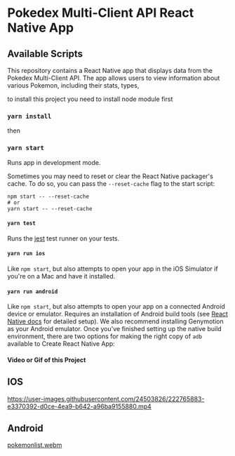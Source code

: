 # Pokedex Multi-Client API React Native App

## Available Scripts

This repository contains a React Native app that displays data from the Pokedex Multi-Client API. The app allows users to view information about various Pokemon, including their stats, types, 

to install this project you need to install node module first
### `yarn install`

then

### `yarn start`

Runs app in development mode.

Sometimes you may need to reset or clear the React Native packager's cache. To do so, you can pass the `--reset-cache` flag to the start script:

```
npm start -- --reset-cache
# or
yarn start -- --reset-cache
```

#### `yarn test`

Runs the [jest](https://github.com/facebook/jest) test runner on your tests.

#### `yarn run ios`

Like `npm start`, but also attempts to open your app in the iOS Simulator if you're on a Mac and have it installed.

#### `yarn run android`

Like `npm start`, but also attempts to open your app on a connected Android device or emulator. Requires an installation of Android build tools (see [React Native docs](https://facebook.github.io/react-native/docs/getting-started.html) for detailed setup). We also recommend installing Genymotion as your Android emulator. Once you've finished setting up the native build environment, there are two options for making the right copy of `adb` available to Create React Native App:



#### Video or Gif of this Project

## IOS
https://user-images.githubusercontent.com/24503826/222765883-e3370392-d0ce-4ea9-b642-a96ba9155880.mp4

## Android
[pokemonlist.webm](https://user-images.githubusercontent.com/24503826/222768408-f1e090cf-b749-4fbd-b1a7-39cb2d443bee.webm)

